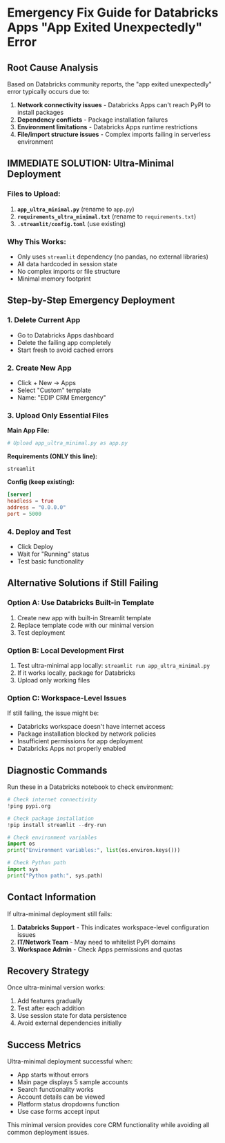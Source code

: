 # Emergency Fix Guide for Databricks Apps "App Exited Unexpectedly" Error

## Root Cause Analysis

Based on Databricks community reports, the "app exited unexpectedly" error typically occurs due to:

1. **Network connectivity issues** - Databricks Apps can't reach PyPI to install packages
2. **Dependency conflicts** - Package installation failures 
3. **Environment limitations** - Databricks Apps runtime restrictions
4. **File/import structure issues** - Complex imports failing in serverless environment

## IMMEDIATE SOLUTION: Ultra-Minimal Deployment

### Files to Upload:
1. **`app_ultra_minimal.py`** (rename to `app.py`)
2. **`requirements_ultra_minimal.txt`** (rename to `requirements.txt`)
3. **`.streamlit/config.toml`** (use existing)

### Why This Works:
- Only uses `streamlit` dependency (no pandas, no external libraries)
- All data hardcoded in session state
- No complex imports or file structure
- Minimal memory footprint

## Step-by-Step Emergency Deployment

### 1. Delete Current App
- Go to Databricks Apps dashboard
- Delete the failing app completely
- Start fresh to avoid cached errors

### 2. Create New App
- Click + New → Apps
- Select "Custom" template
- Name: "EDIP CRM Emergency"

### 3. Upload Only Essential Files
**Main App File:**
```python
# Upload app_ultra_minimal.py as app.py
```

**Requirements (ONLY this line):**
```
streamlit
```

**Config (keep existing):**
```toml
[server]
headless = true
address = "0.0.0.0"
port = 5000
```

### 4. Deploy and Test
- Click Deploy
- Wait for "Running" status
- Test basic functionality

## Alternative Solutions if Still Failing

### Option A: Use Databricks Built-in Template
1. Create new app with built-in Streamlit template
2. Replace template code with our minimal version
3. Test deployment

### Option B: Local Development First
1. Test ultra-minimal app locally: `streamlit run app_ultra_minimal.py`
2. If it works locally, package for Databricks
3. Upload only working files

### Option C: Workspace-Level Issues
If still failing, the issue might be:
- Databricks workspace doesn't have internet access
- Package installation blocked by network policies
- Insufficient permissions for app deployment
- Databricks Apps not properly enabled

## Diagnostic Commands

Run these in a Databricks notebook to check environment:

```python
# Check internet connectivity
!ping pypi.org

# Check package installation
!pip install streamlit --dry-run

# Check environment variables
import os
print("Environment variables:", list(os.environ.keys()))

# Check Python path
import sys
print("Python path:", sys.path)
```

## Contact Information

If ultra-minimal deployment still fails:
1. **Databricks Support** - This indicates workspace-level configuration issues
2. **IT/Network Team** - May need to whitelist PyPI domains
3. **Workspace Admin** - Check Apps permissions and quotas

## Recovery Strategy

Once ultra-minimal version works:
1. Add features gradually
2. Test after each addition
3. Use session state for data persistence
4. Avoid external dependencies initially

## Success Metrics

Ultra-minimal deployment successful when:
- App starts without errors
- Main page displays 5 sample accounts
- Search functionality works
- Account details can be viewed
- Platform status dropdowns function
- Use case forms accept input

This minimal version provides core CRM functionality while avoiding all common deployment issues.